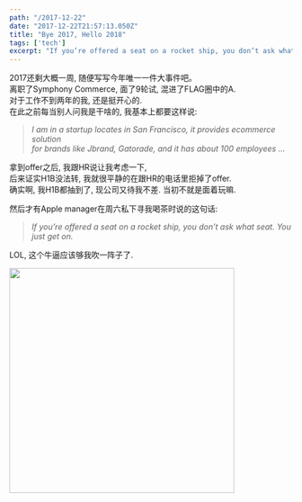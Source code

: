 ```yaml
---
path: "/2017-12-22"
date: "2017-12-22T21:57:13.050Z"
title: "Bye 2017, Hello 2018"
tags: ['tech']
excerpt: "If you’re offered a seat on a rocket ship, you don’t ask what seat. You just get on."
---
```


2017还剩大概一周, 随便写写今年唯一一件大事件吧。<br/>
离职了Symphony Commerce, 面了9轮试, 混进了FLAG圈中的A. <br/>
对于工作不到两年的我, 还是挺开心的. <br/>
在此之前每当别人问我是干啥的, 我基本上都要这样说: <br/>

>*I am in a startup locates in San Francisco, it provides ecommerce solution*  <br/>
>*for brands like Jbrand, Gatorade, and it has about 100 employees ...*

拿到offer之后, 我跟HR说让我考虑一下, <br/>
后来证实H1B没法转, 我就很平静的在跟HR的电话里拒掉了offer. <br/>
确实啊, 我H1B都抽到了, 现公司又待我不差. 当初不就是面着玩嘛.<br/>

然后才有Apple manager在周六私下寻我喝茶时说的这句话: <br/>

>*If you’re offered a seat on a rocket ship, you don’t ask what seat. You just get on.*

LOL, 这个牛逼应该够我吹一阵子了.<br/>

<img style="width:400px;"  src="https://images.apple.com/ae/apple-events/september-2017/video/poster_medium.jpg"/>
